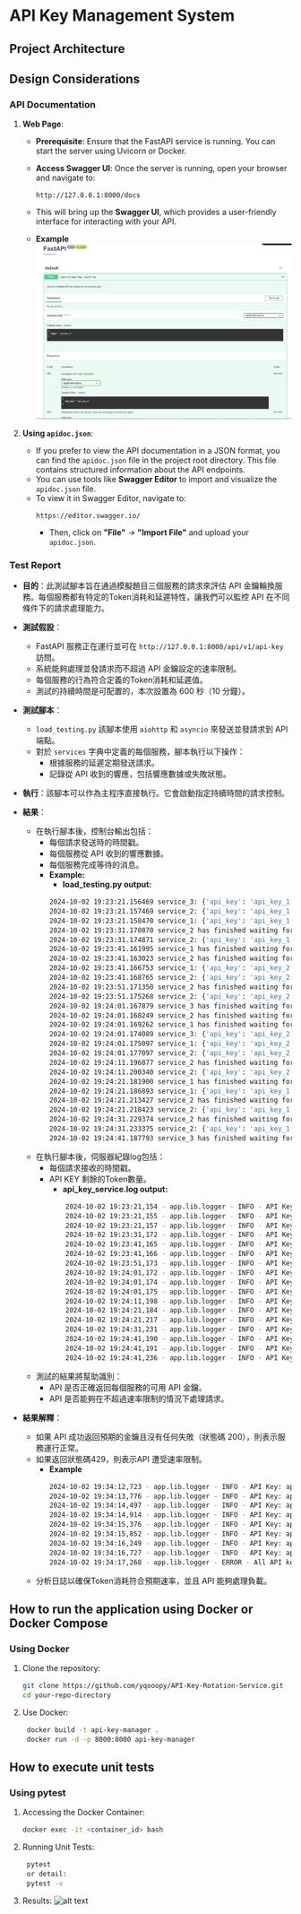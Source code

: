 # API Key Management System

## Project Architecture

## Design Considerations
### API Documentation ###

1. **Web Page**:
   - **Prerequisite**: Ensure that the FastAPI service is running. You can start the server using Uvicorn or Docker.

   - **Access Swagger UI**: Once the server is running, open your browser and navigate to:
     ```
     http://127.0.0.1:8000/docs
     ```
   - This will bring up the **Swagger UI**, which provides a user-friendly interface for interacting with your API.
   - **Example**
   ![alt text](image/image_apidocs.png)

2. **Using `apidoc.json`**:
   - If you prefer to view the API documentation in a JSON format, you can find the `apidoc.json` file in the project root directory. This file contains structured information about the API endpoints.
   - You can use tools like **Swagger Editor**  to import and visualize the `apidoc.json` file.
   - To view it in Swagger Editor, navigate to:
     ```
     https://editor.swagger.io/
     ```
     - Then, click on **"File"** -> **"Import File"** and upload your `apidoc.json`.

### Test Report ###
- **目的**：此測試腳本旨在通過模擬題目三個服務的請求來評估 API 金鑰輪換服務。每個服務都有特定的Token消耗和延遲特性，讓我們可以監控 API 在不同條件下的請求處理能力。

- **測試假設**：
  - FastAPI 服務正在運行並可在 `http://127.0.0.1:8000/api/v1/api-key` 訪問。
  - 系統能夠處理並發請求而不超過 API 金鑰設定的速率限制。
  - 每個服務的行為符合定義的Token消耗和延遲值。
  - 測試的持續時間是可配置的，本次設置為 600 秒（10 分鐘）。

- **測試腳本**：
  - `load_testing.py` 該腳本使用 `aiohttp` 和 `asyncio` 來發送並發請求到   API 端點。
  - 對於 `services` 字典中定義的每個服務，腳本執行以下操作：
    - 根據服務的延遲定期發送請求。
    - 記錄從 API 收到的響應，包括響應數據或失敗狀態。

- **執行**：該腳本可以作為主程序直接執行。它會啟動指定持續時間的請求控制。

- **結果**：
  - 在執行腳本後，控制台輸出包括：
    - 每個請求發送時的時間戳。
    - 每個服務從 API 收到的響應數據。
    - 每個服務完成等待的消息。
    - **Example:**
        - **load_testing.py output:**
        ```bash
        2024-10-02 19:23:21.156469 service_3: {'api_key': 'api_key_1'}
        2024-10-02 19:23:21.157469 service_2: {'api_key': 'api_key_1'}
        2024-10-02 19:23:21.158470 service_1: {'api_key': 'api_key_1'}
        2024-10-02 19:23:31.170870 service_2 has finished waiting for 10 seconds.
        2024-10-02 19:23:31.174871 service_2: {'api_key': 'api_key_1'}
        2024-10-02 19:23:41.161995 service_1 has finished waiting for 20 seconds.
        2024-10-02 19:23:41.163023 service_2 has finished waiting for 10 seconds.
        2024-10-02 19:23:41.166753 service_1: {'api_key': 'api_key_2'}
        2024-10-02 19:23:41.168765 service_2: {'api_key': 'api_key_2'}
        2024-10-02 19:23:51.171350 service_2 has finished waiting for 10 seconds.
        2024-10-02 19:23:51.175268 service_2: {'api_key': 'api_key_2'}
        2024-10-02 19:24:01.167879 service_3 has finished waiting for 40 seconds.
        2024-10-02 19:24:01.168249 service_2 has finished waiting for 10 seconds.
        2024-10-02 19:24:01.169262 service_1 has finished waiting for 20 seconds.
        2024-10-02 19:24:01.174089 service_3: {'api_key': 'api_key_2'}
        2024-10-02 19:24:01.175097 service_1: {'api_key': 'api_key_2'}
        2024-10-02 19:24:01.177097 service_2: {'api_key': 'api_key_2'}
        2024-10-02 19:24:11.196877 service_2 has finished waiting for 10 seconds.
        2024-10-02 19:24:11.200340 service_2: {'api_key': 'api_key_2'}
        2024-10-02 19:24:21.181900 service_1 has finished waiting for 20 seconds.
        2024-10-02 19:24:21.186893 service_1: {'api_key': 'api_key_1'}
        2024-10-02 19:24:21.213427 service_2 has finished waiting for 10 seconds.
        2024-10-02 19:24:21.218423 service_2: {'api_key': 'api_key_1'}
        2024-10-02 19:24:31.229374 service_2 has finished waiting for 10 seconds.
        2024-10-02 19:24:31.233375 service_2: {'api_key': 'api_key_1'}
        2024-10-02 19:24:41.187793 service_3 has finished waiting for 40 seconds.   
        ```
  - 在執行腳本後，伺服器紀錄log包括：
    - 每個請求接收的時間戳。
    - API KEY 剩餘的Token數量。        
        - **api_key_service.log output:**
        ```bash
            2024-10-02 19:23:21,154 - app.lib.logger - INFO - API Key: api_key_1 - Remaining Tokens: 500
            2024-10-02 19:23:21,155 - app.lib.logger - INFO - API Key: api_key_1 - Remaining Tokens: 400
            2024-10-02 19:23:21,157 - app.lib.logger - INFO - API Key: api_key_1 - Remaining Tokens: 100
            2024-10-02 19:23:31,172 - app.lib.logger - INFO - API Key: api_key_1 - Remaining Tokens: 0
            2024-10-02 19:23:41,165 - app.lib.logger - INFO - API Key: api_key_2 - Remaining Tokens: 2700
            2024-10-02 19:23:41,166 - app.lib.logger - INFO - API Key: api_key_2 - Remaining Tokens: 2600
            2024-10-02 19:23:51,173 - app.lib.logger - INFO - API Key: api_key_2 - Remaining Tokens: 2500
            2024-10-02 19:24:01,172 - app.lib.logger - INFO - API Key: api_key_2 - Remaining Tokens: 2000
            2024-10-02 19:24:01,174 - app.lib.logger - INFO - API Key: api_key_2 - Remaining Tokens: 1700
            2024-10-02 19:24:01,175 - app.lib.logger - INFO - API Key: api_key_2 - Remaining Tokens: 1600
            2024-10-02 19:24:11,198 - app.lib.logger - INFO - API Key: api_key_2 - Remaining Tokens: 1500
            2024-10-02 19:24:21,184 - app.lib.logger - INFO - API Key: api_key_1 - Remaining Tokens: 700
            2024-10-02 19:24:21,217 - app.lib.logger - INFO - API Key: api_key_1 - Remaining Tokens: 600
            2024-10-02 19:24:31,231 - app.lib.logger - INFO - API Key: api_key_1 - Remaining Tokens: 500
            2024-10-02 19:24:41,190 - app.lib.logger - INFO - API Key: api_key_1 - Remaining Tokens: 0
            2024-10-02 19:24:41,191 - app.lib.logger - INFO - API Key: api_key_2 - Remaining Tokens: 2700
            2024-10-02 19:24:41,236 - app.lib.logger - INFO - API Key: api_key_2 - Remaining Tokens: 2600
  - 測試的結果將幫助識別：
    - API 是否正確返回每個服務的可用 API 金鑰。
    - API 是否能夠在不超過速率限制的情況下處理請求。

- **結果解釋**：
  - 如果 API 成功返回預期的金鑰且沒有任何失敗（狀態碼 200），則表示服務運行正常。
  - 如果返回狀態碼429，則表示API 遭受速率限制。
    - **Example**
        ```bash
        2024-10-02 19:34:12,723 - app.lib.logger - INFO - API Key: api_key_1 - Remaining Tokens: 500
        2024-10-02 19:34:13,776 - app.lib.logger - INFO - API Key: api_key_1 - Remaining Tokens: 0
        2024-10-02 19:34:14,497 - app.lib.logger - INFO - API Key: api_key_2 - Remaining Tokens: 2500
        2024-10-02 19:34:14,914 - app.lib.logger - INFO - API Key: api_key_2 - Remaining Tokens: 2000
        2024-10-02 19:34:15,376 - app.lib.logger - INFO - API Key: api_key_2 - Remaining Tokens: 1500
        2024-10-02 19:34:15,852 - app.lib.logger - INFO - API Key: api_key_2 - Remaining Tokens: 1000
        2024-10-02 19:34:16,249 - app.lib.logger - INFO - API Key: api_key_2 - Remaining Tokens: 500
        2024-10-02 19:34:16,727 - app.lib.logger - INFO - API Key: api_key_2 - Remaining Tokens: 0
        2024-10-02 19:34:17,268 - app.lib.logger - ERROR - All API keys have reached their rate limits.
  - 分析日誌以確保Token消耗符合預期速率，並且 API 能夠處理負載。

## How to run the application using Docker or Docker Compose

### Using Docker

1. Clone the repository:
   ```bash
   git clone https://github.com/yqooopy/API-Key-Rotation-Service.git
   cd your-repo-directory
2. Use Docker:
   ```bash
    docker build -t api-key-manager .
    docker run -d -p 8000:8000 api-key-manager
## How to execute unit tests

### Using pytest

1. Accessing the Docker Container:
   ```bash
   docker exec -it <container_id> bash
2. Running Unit Tests:
   ```bash
    pytest
    or detail:
    pytest -v
3. Results:
    ![alt text](/image/image_pytest.png)